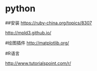 # python

##安装 
https://ruby-china.org/topics/8307

http://mpld3.github.io/

#绘图插件
http://matplotlib.org/

#R语言

http://www.tutorialspoint.com/r/
